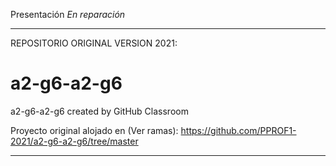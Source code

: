 Presentación *En reparación*





-----------------------------------------------------------------------------------------

REPOSITORIO ORIGINAL VERSION 2021: 

# a2-g6-a2-g6
a2-g6-a2-g6 created by GitHub Classroom

Proyecto original alojado en (Ver  ramas):
https://github.com/PPROF1-2021/a2-g6-a2-g6/tree/master

-----------------------------------------------------------------------------------------
